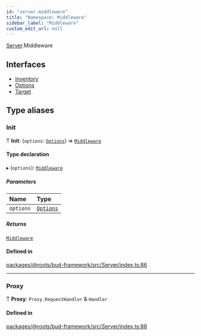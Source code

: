 ```yaml
---
id: "server.middleware"
title: "Namespace: Middleware"
sidebar_label: "Middleware"
custom_edit_url: null
---
```


[Server](server.md).Middleware

## Interfaces

- [Inventory](../interfaces/server.middleware.inventory.md)
- [Options](../interfaces/server.middleware.options.md)
- [Target](../interfaces/server.middleware.target.md)

## Type aliases

### Init

Ƭ **Init**: (`options`: [`Options`](../interfaces/server.middleware.options.md)) => [`Middleware`](server.middleware.md)

#### Type declaration

▸ (`options`): [`Middleware`](server.middleware.md)

##### Parameters

| Name | Type |
| :------ | :------ |
| `options` | [`Options`](../interfaces/server.middleware.options.md) |

##### Returns

[`Middleware`](server.middleware.md)

#### Defined in

[packages/@roots/bud-framework/src/Server/index.ts:86](https://github.com/roots/bud/blob/2fd4ac325/packages/@roots/bud-framework/src/Server/index.ts#L86)

___

### Proxy

Ƭ **Proxy**: `Proxy.RequestHandler` & `Handler`

#### Defined in

[packages/@roots/bud-framework/src/Server/index.ts:88](https://github.com/roots/bud/blob/2fd4ac325/packages/@roots/bud-framework/src/Server/index.ts#L88)
